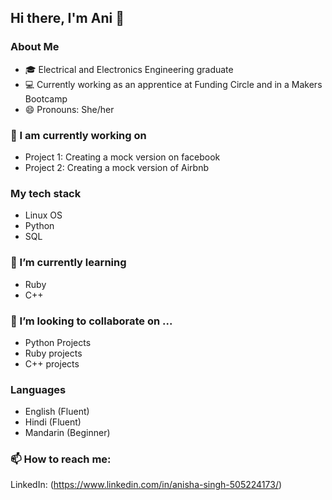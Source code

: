 

## Hi there, I'm Ani 👋

### About Me
- 🎓 Electrical and Electronics Engineering graduate 
- 💻 Currently working as an apprentice at Funding Circle and in a Makers Bootcamp
- 😄 Pronouns: She/her 

###  🔭 I am currently working on 
- Project 1: Creating a mock version on facebook
- Project 2: Creating a mock version of Airbnb

### My tech stack
- Linux OS 
- Python
- SQL

### 🌱 I’m currently learning 
- Ruby
- C++

### 👯 I’m looking to collaborate on ...
- Python Projects 
- Ruby projects
- C++ projects

### Languages
- English (Fluent)
- Hindi (Fluent)
- Mandarin (Beginner)

### 📫 How to reach me:
LinkedIn: (https://www.linkedin.com/in/anisha-singh-505224173/)
